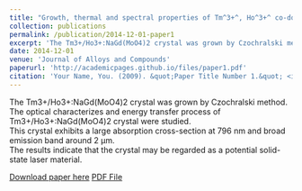 ```yaml
---
title: "Growth, thermal and spectral properties of Tm^3+^, Ho^3+^ co-doped NaGd(MoO~4~)~2~ crystal"
collection: publications
permalink: /publication/2014-12-01-paper1
excerpt: 'The Tm3+/Ho3+:NaGd(MoO4)2 crystal was grown by Czochralski method.<br>The optical characterizes and energy transfer process of Tm3+/Ho3+:NaGd(MoO4)2 crystal were studied.<br>This crystal exhibits a large absorption cross-section at 796 nm and broad emission band around 2 μm.<br>The results indicate that the crystal may be regarded as a potential solid-state laser material.'
date: 2014-12-01
venue: 'Journal of Alloys and Compounds'
paperurl: 'http://academicpages.github.io/files/paper1.pdf'
citation: 'Your Name, You. (2009). &quot;Paper Title Number 1.&quot; <i><b>Journal of Alloys and Compounds</b></i>. 615: 482-487.'
---
```

The Tm3+/Ho3+:NaGd(MoO4)2 crystal was grown by Czochralski method.<br>The optical characterizes and energy transfer process of Tm3+/Ho3+:NaGd(MoO4)2 crystal were studied.<br>This crystal exhibits a large absorption cross-section at 796 nm and broad emission band around 2 μm.<br>The results indicate that the crystal may be regarded as a potential solid-state laser material.

[Download paper here](https://doi.org/10.1016/j.jallcom.2014.06.084)
[PDF File](/files/paper1.pdf)
